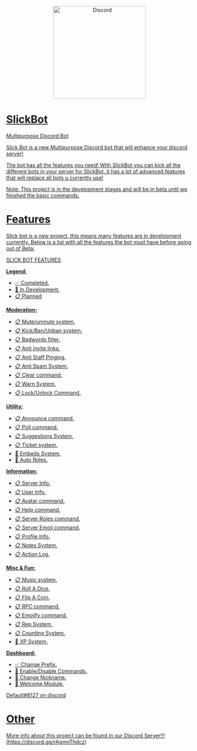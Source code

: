 <div align="center">
<a href="https://discord.gg/rAgmnThdcz">
    <img src="https://i.imgur.com/DLjs2JI.png" alt="Discord" width="250"/>
</div>

# SlickBot
Multipurpose Discord Bot

Slick Bot is a new Multipurpose Discord bot that will enhance your discord server!

The bot has all the features you need! With SlickBot you can kick all the different bots in your server for SlickBot. it has a lot of advanced features that will replace all bots u currently use!

Note: This project is in the development stages and will be in beta until we finished the basic commands.

# Features
Slick bot is a new project, this means many features are in development currently. Below is a list with all the features the bot must have before going out of Beta:


SLICK BOT FEATURES

**Legend:**
- ✅ Completed.
- 🧰 In Development.
- 📋 Planned

**Moderation:**
- 📋 Mute/unmute system.
- 📋 Kick/Ban/Unban system.
- 📋 Badwords filter.
- 📋 Anti invite links.
- 📋 Anti Staff Pinging.
- 📋 Anti Spam System.
- 📋 Clear command.
- 📋 Warn System.
- 📋 Lock/Unlock Command.

**Utility:**
- 📋 Announce command.
- 📋 Poll command.
- 📋 Suggestions System.
- 📋 Ticket system.
- 🧰 Embeds System.
- 🧰 Auto Roles.

**Information:**
- 📋 Server Info.
- 📋 User Info.
- 📋 Avatar command.
- 📋 Help command.
- 📋 Server Roles command.
- 📋 Server Emoji command.
- 📋 Profile Info.
- 📋 Notes System.
- 📋 Action Log.

**Misc & Fun:**
- 📋 Music system.
- 📋 Roll A Dice.
- 📋 Flip A Coin.
- 📋 RPC command.
- 📋 Emojify command.
- 📋 Rep System.
- 📋 Counting System.
- 🧰 XP System.

**Dashboard:**
- ✅ Change Prefix.
- 🧰 Enable/Disable Commands.
- 🧰 Change Nickname.
- 🧰 Welcome Module.


Default#8127 on discord

# Other

More info about this project can be found in our Discord Server!!!
(https://discord.gg/rAgmnThdcz)